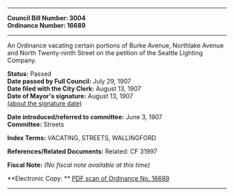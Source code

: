 * * * * *  
  
**Council Bill Number: [](#h0)[](#h2)3004**   
**Ordinance Number: 16689**  
  
* * * * *  
  
An Ordinance vacating certain portions of Burke Avenue, Northlake Avenue and North Twenty-ninth Street on the petition of the Seattle Lighting Company.  
  
**Status:** Passed   
**Date passed by Full Council:** July 29, 1907   
**Date filed with the City Clerk:** August 13, 1907   
**Date of Mayor's signature:** August 13, 1907   
[(about the signature date)](/~public/approvaldate.htm)   
  
  
**Date introduced/referred to committee:** June 3, 1907   
**Committee:** Streets   
  
**Index Terms:** VACATING, STREETS, WALLINGFORD  
  
**References/Related Documents:** Related: CF 31997  
  
**Fiscal Note:** *(No fiscal note available at this time)*  
  
**Electronic Copy: ** [PDF scan of Ordinance No. 16689](/~archives/Ordinances/Ord_16689.pdf)  
  
* * * * *  
